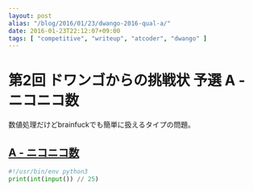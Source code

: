 ```yaml
---
layout: post
alias: "/blog/2016/01/23/dwango-2016-qual-a/"
date: 2016-01-23T22:12:07+09:00
tags: [ "competitive", "writeup", "atcoder", "dwango" ]
---
```


# 第2回 ドワンゴからの挑戦状 予選 A - ニコニコ数

数値処理だけどbrainfuckでも簡単に扱えるタイプの問題。

## [A - ニコニコ数](https://beta.atcoder.jp/contests/dwango2016-prelims/tasks/dwango2016qual_a)

``` python
#!/usr/bin/env python3
print(int(input()) // 25)
```

